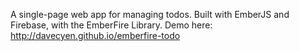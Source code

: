 A single-page web app for managing todos. Built with EmberJS and Firebase, with the EmberFire Library. Demo here: http://davecyen.github.io/emberfire-todo